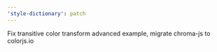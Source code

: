 ```yaml
---
'style-dictionary': patch
---
```


Fix transitive color transform advanced example, migrate chroma-js to colorjs.io
